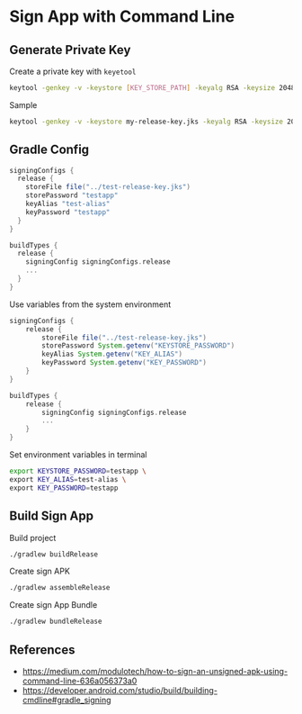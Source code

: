 # Sign App with Command Line

## Generate Private Key

Create a private key with `keyetool`

```bash
keytool -genkey -v -keystore [KEY_STORE_PATH] -keyalg RSA -keysize 2048 -validity 10000 -alias [ALIAS_NAME]
```
Sample
```bash
keytool -genkey -v -keystore my-release-key.jks -keyalg RSA -keysize 2048 -validity 10000 -alias my-alias
```

## Gradle Config

```groovy
signingConfigs {
  release {
    storeFile file("../test-release-key.jks")
    storePassword "testapp"
    keyAlias "test-alias"
    keyPassword "testapp"
  }
}

buildTypes {
  release {
    signingConfig signingConfigs.release
    ...
  }
}
```

Use variables from the system environment

```groovy
signingConfigs {
    release {
        storeFile file("../test-release-key.jks")
        storePassword System.getenv("KEYSTORE_PASSWORD")
        keyAlias System.getenv("KEY_ALIAS")
        keyPassword System.getenv("KEY_PASSWORD")
    }
}

buildTypes {
    release {
        signingConfig signingConfigs.release
        ...
    }
}
```

Set environment variables in terminal

```bash
export KEYSTORE_PASSWORD=testapp \
export KEY_ALIAS=test-alias \
export KEY_PASSWORD=testapp
```

## Build Sign App

Build project

```bash
./gradlew buildRelease
```

Create sign APK

```bash
./gradlew assembleRelease
```

Create sign App Bundle

```bash
./gradlew bundleRelease
```

## References

- https://medium.com/modulotech/how-to-sign-an-unsigned-apk-using-command-line-636a056373a0
- https://developer.android.com/studio/build/building-cmdline#gradle_signing
